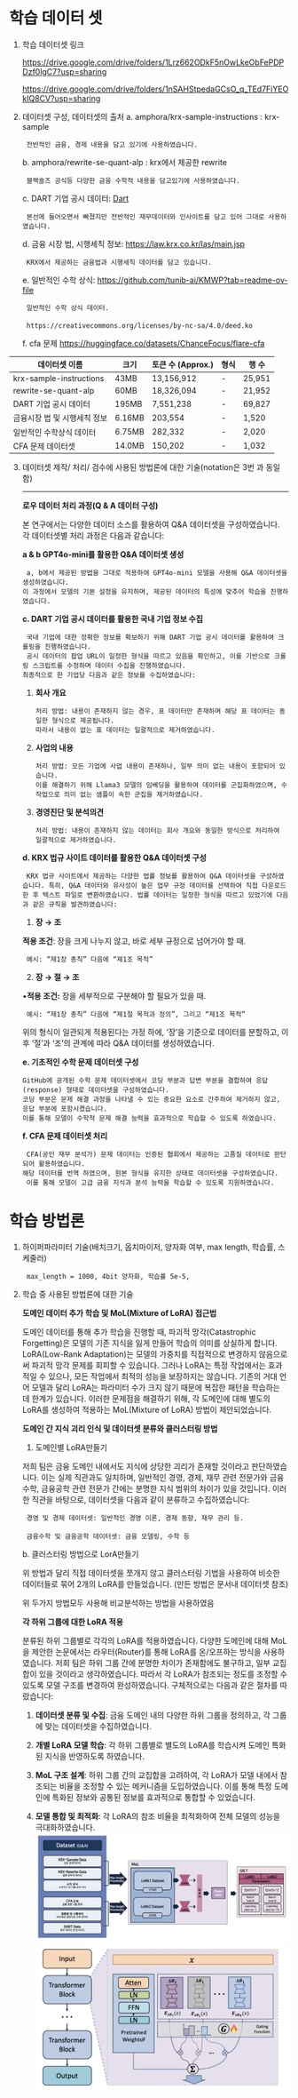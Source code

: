 # 학습 데이터 셋

1. 학습 데이터셋 링크
    
    https://drive.google.com/drive/folders/1Lrz662ODkF5nOwLkeObFePDPDzf0lgC7?usp=sharing
    
    https://drive.google.com/drive/folders/1nSAHStpedaGCsO_q_TEd7FiYEOkIQ8CV?usp=sharing
    
2. 데이터셋 구성, 데이터셋의 출처
    a.  amphora/krx-sample-instructions : krx-sample
        
        전반적인 금융, 경제 내용을 담고 있기에 사용하였습니다. 
        
    b. amphora/rewrite-se-quant-alp : krx에서 제공한 rewrite 
        
        블랙숄즈 공식등 다양한 금융 수학적 내용을 담고있기에 사용하였습니다. 
        
    c. DART 기업 공시 데이터: [Dart](https://dart.fss.or.kr/)
        
        본선에 들어오면서 빠졌지만 전반적인 재무데이터와 인사이트를 담고 있어 그대로 사용하였습니다. 
        
   d. 금융 시장 법, 시행세칙 정보: https://law.krx.co.kr/las/main.jsp
        
        KRX에서 제공하는 금융법과 시행세칙 데이터를 담고 있습니다. 
        
    e. 일반적인 수학 상식: https://github.com/tunib-ai/KMWP?tab=readme-ov-file
        
        일반적인 수학 상식 데이터. 
        
        https://creativecommons.org/licenses/by-nc-sa/4.0/deed.ko
        
    f. cfa 문제 https://huggingface.co/datasets/ChanceFocus/flare-cfa
  

| 데이터셋 이름                   | 크기    | 토큰 수 (Approx.) | 형식 | 행 수  |
|-------------------------------|---------|-------------------|------|--------|
| krx-sample-instructions       | 43MB    | 13,156,912        | -    | 25,951 |
| rewrite-se-quant-alp           | 60MB    | 18,326,094        | -    | 21,952 |
| DART 기업 공시 데이터           | 195MB   | 7,551,238         | -    | 69,827 |
| 금융시장 법 및 시행세칙 정보      | 6.16MB  | 203,554           | -    | 1,520  |
| 일반적인 수학상식 데이터          | 6.75MB  | 282,332           | -    | 2,020  |
| CFA 문제 데이터셋                | 14.0MB  | 150,202           | -    | 1,032  |




3. 데이터셋 제작/ 처리/ 검수에 사용된 방법론에 대한 기술(notation은 3번 과 동일함)
    
    ---
    
    **로우 데이터 처리 과정(Q & A 데이터 구성)**
    
    본 연구에서는 다양한 데이터 소스를 활용하여 Q&A 데이터셋을 구성하였습니다. 각 데이터셋별 처리 과정은 다음과 같습니다:



    **a & b GPT4o-mini를 활용한 Q&A 데이터셋 생성**
    
        a, b에서 제공된 방법을 그대로 적용하여 GPT4o-mini 모델을 사용해 Q&A 데이터셋을 생성하였습니다.
       이 과정에서 모델의 기본 설정을 유지하며, 제공된 데이터의 특성에 맞추어 학습을 진행하였습니다.


    **c. DART 기업 공시 데이터를 활용한 국내 기업 정보 수집**
    
        국내 기업에 대한 정확한 정보를 확보하기 위해 DART 기업 공시 데이터를 활용하여 크롤링을 진행하였습니다.
        공시 데이터의 팝업 URL이 일정한 형식을 따르고 있음을 확인하고, 이를 기반으로 크롤링 스크립트를 수정하며 데이터 수집을 진행하였습니다.
       최종적으로 한 기업당 다음과 같은 정보를 수집하였습니다:
    
    1.	**회사 개요**
    
            처리 방법: 내용이 존재하지 않는 경우, 표 데이터만 존재하며 해당 표 데이터는 동일한 형식으로 제공됩니다.
      	    따라서 내용이 없는 표 데이터는 일괄적으로 제거하였습니다.
    
    3.	**사업의 내용**
    
            처리 방법: 모든 기업에 사업 내용이 존재하나, 일부 의미 없는 내용이 포함되어 있습니다.
      	    이를 해결하기 위해 Llama3 모델의 임베딩을 활용하여 데이터를 군집화하였으며, 수작업으로 의미 없는 샘플이 속한 군집을 제거하였습니다.
    
    4.	**경영진단 및 분석의견**
    
            처리 방법: 내용이 존재하지 않는 데이터는 회사 개요와 동일한 방식으로 처리하여 일괄적으로 제거하였습니다.
    
    **d. KRX 법규 사이트 데이터를 활용한 Q&A 데이터셋 구성**
    
        KRX 법규 사이트에서 제공하는 다양한 법률 정보를 활용하여 Q&A 데이터셋을 구성하였습니다. 특히, Q&A 데이터와 유사성이 높은 업무 규정 데이터를 선택하여 직접 다운로드한 후 텍스트 파일로 변환하였습니다. 법률 데이터는 일정한 형식을 따르고 있었기에 다음과 같은 규칙을 발견하였습니다:
    
    1.	**장 → 조**
   
   **적용 조건**: 장을 크게 나누지 않고, 바로 세부 규정으로 넘어가야 할 때.
    
        예시: “제1장 총칙” 다음에 “제1조 목적”
    
    2.	**장 → 절 → 조**
    
    •**적용 조건:** 장을 세부적으로 구분해야 할 필요가 있을 때.
    
        예시: “제1장 총칙” 다음에 “제1절 목적과 정의”, 그리고 “제1조 목적”
    
    위의 형식이 일관되게 적용된다는 가정 하에, ‘장’을 기준으로 데이터를 분할하고, 이후 ‘절’과 ‘조’의 관계에 따라 Q&A 데이터를 생성하였습니다.
    
    **e. 기초적인 수학 문제 데이터셋 구성**
    
       GitHub에 공개된 수학 문제 데이터셋에서 코딩 부분과 답변 부분을 결합하여 응답(response) 형태로 데이터셋을 구성하였습니다.
       코딩 부분은 문제 해결 과정을 나타낼 수 있는 중요한 요소로 간주하여 제거하지 않고, 응답 부분에 포함시켰습니다.
       이를 통해 모델이 수학적 문제 해결 능력을 효과적으로 학습할 수 있도록 하였습니다.
    
    **f. CFA 문제 데이터셋 처리**
    
        CFA(공인 재무 분석가) 문제 데이터는 인증된 협회에서 제공하는 고품질 데이터로 판단되어 활용하였습니다.
       해당 데이터를 번역 하였으며, 원본 형식을 유지한 상태로 데이터셋을 구성하였습니다.
        이를 통해 모델이 고급 금융 지식과 분석 능력을 학습할 수 있도록 지원하였습니다.

# 학습 방법론

1. 하이퍼파라미터 기술(배치크기, 옵치마이저, 양자화 여부, max length, 학습률, 스케줄러)
    
        max_length = 1000, 4bit 양자화, 학습률 5e-5, 
    
2. 학습 중 사용된 방법론에 대한 기술
    
    **도메인 데이터 추가 학습 및 MoL(Mixture of LoRA) 접근법**
    
    도메인 데이터를 통해 추가 학습을 진행할 때, 파괴적 망각(Catastrophic Forgetting)은 모델의 기존 지식을 잃게 만들어 학습의 의미를 상실하게 합니다. LoRA(Low-Rank Adaptation)는 모델의 가중치를 직접적으로 변경하지 않음으로써 파괴적 망각 문제를 회피할 수 있습니다. 그러나 LoRA는 특정 작업에서는 효과적일 수 있으나, 모든 작업에서 최적의 성능을 보장하지는 않습니다. 기존의 거대 언어 모델과 달리 LoRA는 파라미터 수가 크지 않기 때문에 복잡한 패턴을 학습하는 데 한계가 있습니다. 이러한 문제점을 해결하기 위해, 각 도메인에 대해 별도의 LoRA를 생성하여 적용하는 MoL(Mixture of LoRA) 방법이 제안되었습니다.
    
    **도메인 간 지식 괴리 인식 및 데이터셋 분류와 클러스터링 방법**
    
    1. 도메인별 LoRA만들기
    
    저희 팀은 금융 도메인 내에서도 지식에 상당한 괴리가 존재할 것이라고 판단하였습니다. 이는 실제 직관과도 일치하며, 일반적인 경영, 경제, 재무 관련 전문가와 금융수학, 금융공학 관련 전문가 간에는 분명한 지식 범위의 차이가 있을 것입니다. 이러한 직관을 바탕으로, 데이터셋을 다음과 같이 분류하고 수집하였습니다:
    
        경영 및 경제 데이터셋: 일반적인 경영 이론, 경제 동향, 재무 관리 등.
        
        금융수학 및 금융공학 데이터셋: 금융 모델링, 수학 등
    
    b. 클러스터링 방법으로 LorA만들기 
    
    위 방법과 달리 직접 데이터셋을 쪼개지 않고 클러스터링 기법을 사용하여 비슷한 데이터들로 묶어 2개의 LoRA를 만들었습니다. (만든 방법은 문서내 데이터셋 참조)
    
    위 두가지 방법모두 사용해 비교분석하는 방법을 사용하였음
    
    **각 하위 그룹에 대한 LoRA 적용**
    
    분류된 하위 그룹별로 각각의 LoRA를 적용하였습니다. 다양한 도메인에 대해 MoL을 제안한 논문에서는 라우터(Router)를 통해 LoRA를 온/오프하는 방식을 사용하였습니다. 저희 팀은 하위 그룹 간에 분명한 차이가 존재함에도 불구하고, 일부 교집합이 있을 것이라고 생각하였습니다. 따라서 각 LoRA가 참조되는 정도를 조정할 수 있도록 모델 구조를 변경하여 완성하였습니다. 구체적으로는 다음과 같은 절차를 따랐습니다:
    
    1.	**데이터셋 분류 및 수집**: 금융 도메인 내의 다양한 하위 그룹을 정의하고, 각 그룹에 맞는 데이터셋을 수집하였습니다.
    
    2.	**개별 LoRA 모델 학습**: 각 하위 그룹별로 별도의 LoRA를 학습시켜 도메인 특화된 지식을 반영하도록 하였습니다.
    
    3.	**MoL 구조 설계**: 하위 그룹 간의 교집합을 고려하여, 각 LoRA가 모델 내에서 참조되는 비율을 조정할 수 있는 메커니즘을 도입하였습니다. 이를 통해 특정 도메인에 특화된 정보와 공통된 정보를 효과적으로 통합할 수 있었습니다.
    
    4.	**모델 통합 및 최적화**: 각 LoRA의 참조 비율을 최적화하여 전체 모델의 성능을 극대화하였습니다.
![workflow2](./images/work_flow2.png)
![workflow](./images/work_flow.png)
